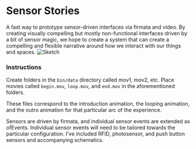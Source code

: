 # Sensor Stories
A fast way to prototype sensor-driven interfaces via firmata and video. By creating visually compelling but mostly non-functional interfaces driven by a bit of sensor magic, we hope to create a system that can create a compelling and flexible narrative around how we interact with our things and spaces.
![Sketch](https://raw.github.com/relaystudio/SensorStories/master/sketch.jpg)
### Instructions
Create folders in the `bin/data` directory called mov1, mov2, etc. Place movies called `begin.mov`, `loop.mov`, and `end.mov` in the aforementioned folders.

These files correspond to the introduction animation, the looping animation, and the outro animation for that particular arc of the experience.

Sensors are driven by firmata, and individual sensor events are extended as ofEvents. Individual sensor events will need to be tailored towards the particular configuration. I've included RFID, photosensor, and push button sensors and accompanying schematics.